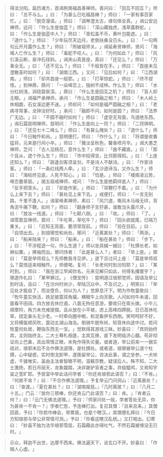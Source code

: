 > 得法汾阳。扁历诸方，首谒荆南福昌善禅师。善问曰：​「回互不回互？​」师曰：​「总不与么。​」曰：​「为甚么已吃福昌棒？​」师曰：​「一家有事百家忙。​」曰：​「脱空漫语。​」师曰：​「调琴澄太古，琢句体全真。​」谒公安远禅师，远问：​「作么生是伽蓝？​」师曰：​「深山藏独虎，浅草露群蛇。​」曰：​「作么生是伽蓝中人？​」师曰：​「青松盖不币，黄叶岂能遮。​」曰：​「道什么？​」师曰：​「少年玩尽天边月，老倒扶桑没日头。​」曰：​「一句两句云开月露作么生？​」师曰：​「照破祖师关。​」谒延寿贤禅师，贤问：​「海竭人亡作么生？​」师曰：​「毒蛇不咬人。​」曰：​「为何如此？​」师曰：​「风引溪云断，泉冲石径斜。​」谒夹山真首座，真曰：​「还见么？​」师曰：​「万事全无。​」曰：​「还不见么？​」师曰：​「千般皆在手。​」师曰：​「首座未见澄散圣时如何？​」曰：​「湖南江西。​」又问：​「见后如何？​」曰：​「江西湖南。​」师曰：​「却共首座一般耶。​」曰：​「打草惊蛇。​」师曰：​「终不捏怪。​」到神鼎，鼎问：​「一朵峰峦上，独树不成林。作么生？​」师曰：​「水分红树浅，涧绕碧泉深。​」鼎曰：​「作么生是回互之机？​」师曰：​「盲人却无眼。​」谒福严承禅师，承问：​「作么生是圆融之相？​」师曰：​「木人岭上休相觑，石女溪边更不迷。​」师却问：​「如何是福严圆融之相？​」曰：​「老病寻常事，龙钟没好时。​」承问：​「融即不问，如何是圆？​」师曰：​「法界广无边。​」曰：​「不圆不融时如何？​」师曰：​「虚空无背面，鸟道绝东西。​」谒石霜慈明禅师，慈明问：​「作么生是向上一窍？​」师曰：​「二窍俱明。​」曰：​「还见七十二峰么？​」师曰：​「有甚么掩处？​」曰：​「道什么？​」师曰：​「今日触忤和尚。​」慈明便打。师曰：​「作什么？​」曰：​「将谓是收番猛将，元来是行间小卒。​」师曰：​「雅淡呈秋色，馨香喷月华。​」谒大愚芝禅师，芝问：​「古人见桃花，意作么生？​」师曰：​「曲不藏直。​」曰：​「那个且从，遮个作么生？​」师曰：​「市中拾得宝，比邻那得知。​」曰：​「上座还知么？​」师曰：​「路逢剑客须呈剑，不是诗人不献诗。​」曰：​「作家诗客。​」师曰：​「一条红线两人牵。​」曰：​「玄沙道谛当，又作么生？​」师曰：​「海枯终见底，人死不知心。​」曰：​「恰是。​」师曰：​「楼阁凌云势，峰峦疊翠层。​」謁五祖戒禅师，戒问：​「作么生是绝羁绊底人？​」师曰：​「反手把笼头。​」曰：​「却是作家。​」师曰：​「背鞭打不着。​」曰：​「为什么上来下去？​」师曰：​「甚处见上来下去。​」戒便打。师曰：​「一言无别路，千里不逢人。​」谒翠峰素禅师，素曰：​「风穴道，嘶风木马缘无绊，背角泥牛痛下鞭。如何？​」师曰：​「翻身师子生狞甚，谁敢当头露爪牙。​」曰：​「放汝一线道。​」师曰：​「七颠八倒。​」曰：​「收。​」师曰：​「了。​」谒雪窦显禅师，窦问：​「牛吃草，草吃牛？​」师曰：​「回头欲就尾，已隔万重关。​」曰：​「应知无背面，要须常现前。​」师曰：​「验在目前。​」曰：​「自领出去。​」到琅琊觉和尚处，琊问：​「近离甚处？​」师曰：​「两浙。​」曰：​「船来陆来？​」师曰：​「船来。​」曰：​「船在甚处？​」师曰：​「步下。​」曰：​「不涉程途一句，作么生道？​」师以坐具搣一搣曰：​「杜撰长老，如麻似粟。​」拂袖而出。琊问侍者：​「此是甚么人？​」者曰：​「举上座。​」琊曰：​「莫是举师叔么？先师教我寻见伊。​」遂下旦过问上座：​「莫是举师叔么？莫怪适来相触忤。​」师便喝。复问：​「长老何时到汾阳耶？​」曰：​「某时到。​」师曰：​「我在浙江早闻你名，元来见解只如此，何得名播寰宇？​」琊遂作礼曰：​「某甲罪过。​」​《僧宝传》​：慈明道过琅邪觉师，因语及举公到时话，且曰：​「在汾州时尚少，举陆沉众中，不及识之。​」明笑曰：​「举见处才能自了，而汝堕负，何以为人？​」觉屏息汗下。明为作牧童歌曰：​「牧牛童实快活，跣足披蓑双角撮，横眠牛上向天歌。人问如何牛未渴，回面看平田阔。四方放去休拦遏，八面无拘任意游，要收只在索头拨。小牛儿顺摩捋，角力未充难提掇。且从放在小平坡，虑上高峰四蹄脱。日已高休吃草，捏定鼻头无少老。一时牵向圈中眠，和泥看伊东西倒。笑呵呵好不好，又将横笛顺风吹，震动五湖山海岛。倒骑牛脱布袄，知音休向途中讨。若问牧童何处居，鞭指东西无一宝。​」觉默得其游戏三昧。妙喜曰：​「宾则始终宾，主则始终主。二大士蓦札相逢，主宾互换，直下发明临济心髓。苟非彻证向上巴鼻，具出常情正眼，未免作得失论量。或者道，举公前来一一据实祗对，琅邪末后不合作佛法道理，是杜撰处。或者道，琅琊被举公道个杜撰，心中疑惑，实时倒戈卸甲，遂挽留举公，咨决此事，谓之坐参。一犬吠虚，千猱唯实，盖由主法者智眼不明，滥觞宗教，疑误后人。殊不知，二大士激扬，若日月丽天，龙象蹴踏，决非跛驴盲者之事，井蛙醯鸡，又焉知宇宙之宽旷耶。予尝室中举此话问学者：『你还肯琅邪此语否？』曰：『不肯。』『何故不肯？』曰：『不合作佛法道理。』予复举云门问洞山：『近离甚处？』曰：『查渡。』『夏在甚处？』曰：『湖南报慈。』『几时离彼？』曰：『八月二十五。』门云：『放你三顿棒，你还肯云门此语否？』曰：肯。​」『肯者云何？』曰：『云门无佛法道理。』予曰：『师家问处一般，学者答处无异，你为甚肯一不肯一？』学者伫思，予连棒打出。复召其僧：『且来且来。』其僧回首，予曰：『你若作棒会，带累我，也是个瞎汉。』其僧便礼拜曰：『今日方知琅邪与举公非常情可测。』予曰：『你看这瞎汉乱统。』又打喝出。幻寄曰：​「妙喜不独为法华琅邪雪屈，石霜藉此亦得吐气，不然石霜被埋没无已时。​」

> 示众，释迦不出世，达摩不西来。佛法遍天下，谈玄口不开。妙喜曰：​「作贼人心虚。​」


